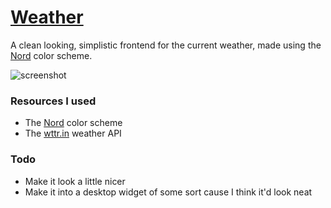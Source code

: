 # [Weather](https://rvtprog-2020.github.io/dp21_MarisKlava_Weather/)
A clean looking, simplistic frontend for the current weather, made using the [Nord](https://nordtheme.com) color scheme.


![screenshot](https://i.imgur.com/crq6JQz.png)

### Resources I used
- The [Nord](https://nordtheme.com) color scheme
- The [wttr.in](https://github.com/chubin/wttr.in) weather API

### Todo
- Make it look a little nicer
- Make it into a desktop widget of some sort cause I think it'd look neat